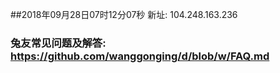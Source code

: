 ##2018年09月28日07时12分07秒 新址: 104.248.163.236
### 兔友常见问题及解答: https://github.com/wanggonging/d/blob/w/FAQ.md
